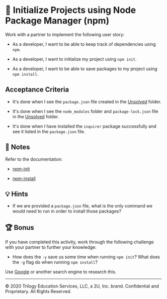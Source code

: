 # 📖 Initialize Projects using Node Package Manager (npm)

Work with a partner to implement the following user story:

* As a developer, I want to be able to keep track of dependencies using `npm`. 

* As a developer, I want to initialize my project using `npm init`.

* As a developer, I want to be able to save packages to my project using `npm install`.

## Acceptance Criteria

* It's done when I see the `package.json` file created in the [Unsolved](./Unsolved/) folder.

* It's done when I see the `node_modules` folder and `package-lock.json` file in the [Unsolved](./Unsolved/) folder.

* It's done when I have installed the `inquirer` package successfully and see it listed in the `package.json` file.

## 📝 Notes

Refer to the documentation: 

* [npm-init](https://docs.npmjs.com/cli/v6/commands/npm-init)

* [npm-install](https://docs.npmjs.com/cli/v6/commands/npm-install)

## 💡 Hints

* If we are provided a `package.json` file, what is the only command we would need to run in order to install those packages?

## 🏆 Bonus

If you have completed this activity, work through the following challenge with your partner to further your knowledge:

* How does the `-y` save us some time when running `npm init`? What does the `-g` flag do when running `npm install`? 

Use [Google](https://www.google.com) or another search engine to research this.

---
© 2020 Trilogy Education Services, LLC, a 2U, Inc. brand. Confidential and Proprietary. All Rights Reserved.
